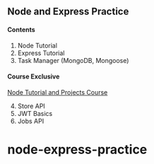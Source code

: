 ## Node and Express Practice

#### Contents

1. Node Tutorial
2. Express Tutorial
3. Task Manager (MongoDB, Mongoose)

#### Course Exclusive

[Node Tutorial and Projects Course](https://www.udemy.com/course/nodejs-tutorial-and-projects-course/?referralCode=E94792BEAE9ADD204BC7)

4. Store API
5. JWT Basics
6. Jobs API
# node-express-practice
